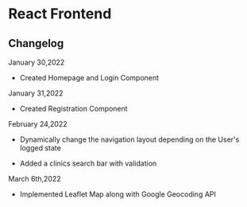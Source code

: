 # React Frontend 

## Changelog 

January 30,2022

- Created Homepage and Login Component

January 31,2022

- Created Registration Component

February 24,2022

- Dynamically change the navigation layout depending on the User's logged state

- Added a clinics search bar with validation

March 6th,2022

- Implemented Leaflet Map along with Google Geocoding API

